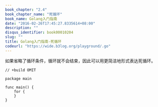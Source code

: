 ```yaml
---
book_chapter: "2.4"
book_chapter_name: "死循环"
book_name: Golang入门指南
date: "2016-02-26T17:45:27.8335614+08:00"
description: ""
disqus_identifier: book00010204
slug: ""
title: Golang入门指南-死循环
codeurl: "https://wide.b3log.org/playground/.go"
---
```





如果省略了循环条件，循环就不会结束，因此可以用更简洁地形式表达死循环。

```
// +build OMIT

package main

func main() {
	for {
	}
}

```

